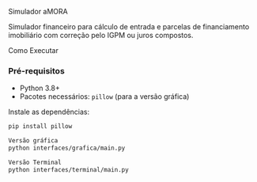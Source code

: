 Simulador aMORA

Simulador financeiro para cálculo de entrada e parcelas de financiamento imobiliário com correção pelo IGPM ou juros compostos.

Como Executar

### Pré-requisitos
- Python 3.8+
- Pacotes necessários: `pillow` (para a versão gráfica)

Instale as dependências:
```bash
pip install pillow

Versão gráfica
python interfaces/grafica/main.py

Versão Terminal
python interfaces/terminal/main.py





